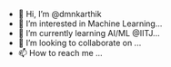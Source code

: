 - 👋 Hi, I’m @dmnkarthik
- 👀 I’m interested in Machine Learning...
- 🌱 I’m currently learning AI/ML @IITJ...
- 💞️ I’m looking to collaborate on ...
- 📫 How to reach me ...

<!---
dmnkarthik/dmnkarthik is a ✨ special ✨ repository because its `README.md` (this file) appears on your GitHub profile.
You can click the Preview link to take a look at your changes.
--->

